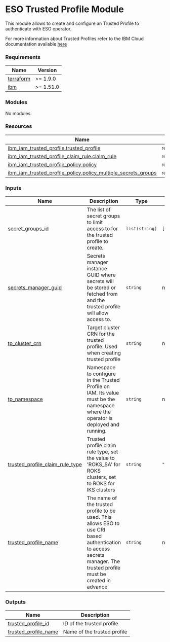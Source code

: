 # ESO Trusted Profile Module

This module allows to create and configure an Trusted Profile to authenticate with ESO operator.

For more information about Trusted Profiles refer to the IBM Cloud documentation available [here](https://cloud.ibm.com/docs/account?topic=account-create-trusted-profile&interface=ui)

<!-- BEGINNING OF PRE-COMMIT-TERRAFORM DOCS HOOK -->
### Requirements

| Name | Version |
|------|---------|
| <a name="requirement_terraform"></a> [terraform](#requirement\_terraform) | >= 1.9.0 |
| <a name="requirement_ibm"></a> [ibm](#requirement\_ibm) | >= 1.51.0 |

### Modules

No modules.

### Resources

| Name | Type |
|------|------|
| [ibm_iam_trusted_profile.trusted_profile](https://registry.terraform.io/providers/IBM-Cloud/ibm/latest/docs/resources/iam_trusted_profile) | resource |
| [ibm_iam_trusted_profile_claim_rule.claim_rule](https://registry.terraform.io/providers/IBM-Cloud/ibm/latest/docs/resources/iam_trusted_profile_claim_rule) | resource |
| [ibm_iam_trusted_profile_policy.policy](https://registry.terraform.io/providers/IBM-Cloud/ibm/latest/docs/resources/iam_trusted_profile_policy) | resource |
| [ibm_iam_trusted_profile_policy.policy_multiple_secrets_groups](https://registry.terraform.io/providers/IBM-Cloud/ibm/latest/docs/resources/iam_trusted_profile_policy) | resource |

### Inputs

| Name | Description | Type | Default | Required |
|------|-------------|------|---------|:--------:|
| <a name="input_secret_groups_id"></a> [secret\_groups\_id](#input\_secret\_groups\_id) | The list of secret groups to limit access to for the trusted profile to create. | `list(string)` | `[]` | no |
| <a name="input_secrets_manager_guid"></a> [secrets\_manager\_guid](#input\_secrets\_manager\_guid) | Secrets manager instance GUID where secrets will be stored or fetched from and the trusted profile will allow access to. | `string` | n/a | yes |
| <a name="input_tp_cluster_crn"></a> [tp\_cluster\_crn](#input\_tp\_cluster\_crn) | Target cluster CRN for the trusted profile. Used when creating trusted profile | `string` | n/a | yes |
| <a name="input_tp_namespace"></a> [tp\_namespace](#input\_tp\_namespace) | Namespace to configure in the Trusted Profile on IAM. Its value must be the namespace where the operator is deployed and running. | `string` | n/a | yes |
| <a name="input_trusted_profile_claim_rule_type"></a> [trusted\_profile\_claim\_rule\_type](#input\_trusted\_profile\_claim\_rule\_type) | Trusted profile claim rule type, set the value to 'ROKS\_SA' for ROKS clusters, set to ROKS for IKS clusters | `string` | `"ROKS_SA"` | no |
| <a name="input_trusted_profile_name"></a> [trusted\_profile\_name](#input\_trusted\_profile\_name) | The name of the trusted profile to be used. This allows ESO to use CRI based authentication to access secrets manager. The trusted profile must be created in advance | `string` | n/a | yes |

### Outputs

| Name | Description |
|------|-------------|
| <a name="output_trusted_profile_id"></a> [trusted\_profile\_id](#output\_trusted\_profile\_id) | ID of the trusted profile |
| <a name="output_trusted_profile_name"></a> [trusted\_profile\_name](#output\_trusted\_profile\_name) | Name of the trusted profile |
<!-- END OF PRE-COMMIT-TERRAFORM DOCS HOOK -->
